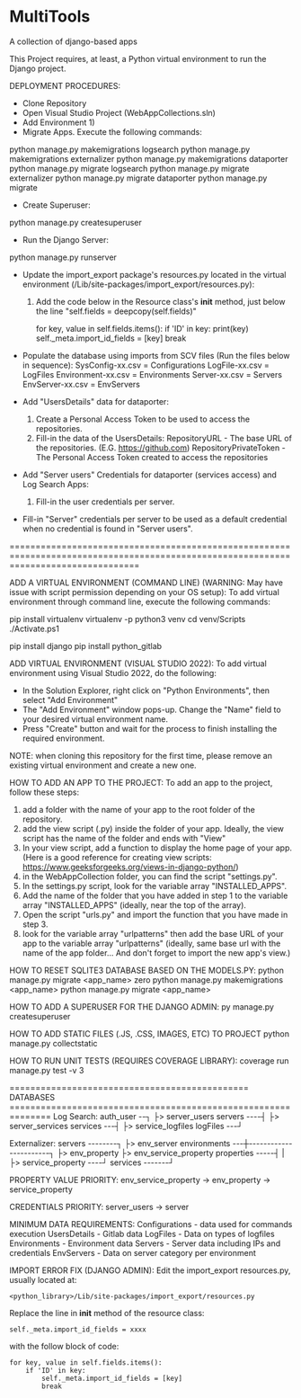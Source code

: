 # MultiTools
A collection of django-based apps

This Project requires, at least, a Python virtual environment to run the Django project. 


DEPLOYMENT PROCEDURES:
- Clone Repository
- Open Visual Studio Project (WebAppCollections.sln)
- Add Environment
	1) 
- Migrate Apps. Execute the following commands:

python manage.py makemigrations logsearch
python manage.py makemigrations externalizer
python manage.py makemigrations	dataporter
python manage.py migrate logsearch
python manage.py migrate externalizer
python manage.py migrate dataporter
python manage.py migrate

- Create Superuser:

python manage.py createsuperuser

- Run the Django Server:

python manage.py runserver

- Update the import_export package's resources.py located in the virtual environment (<virtual env>/Lib/site-packages/import_export/resources.py):
	1) Add the code below in the Resource class's __init__ method, just below the line "self.fields = deepcopy(self.fields)"
	
        for key, value in self.fields.items():
            if 'ID' in key:
                print(key)
                self._meta.import_id_fields = [key]
                break


- Populate the database using imports from SCV files (Run the files below in sequence):
SysConfig-xx.csv = Configurations
LogFile-xx.csv = LogFiles
Environment-xx.csv = Environments
Server-xx.csv = Servers
EnvServer-xx.csv = EnvServers


- Add "UsersDetails" data for dataporter:
	1) Create a Personal Access Token to be used to access the repositories.
	2) Fill-in the data of the UsersDetails:
		RepositoryURL - The base URL of the repositories. (E.G. https://github.com)
		RepositoryPrivateToken - The Personal Access Token created to access the repositories


- Add "Server users" Credentials for dataporter (services access) and Log Search Apps:
	1) Fill-in the user credentials per server.


- Fill-in "Server" credentials per server to be used as a default credential when no credential is found in "Server users".


=====================================================================================================================================

ADD A VIRTUAL ENVIRONMENT (COMMAND LINE) (WARNING: May have issue with script permission depending on your OS setup):
To add virtual environment through command line, execute the following commands:

pip install virtualenv
virtualenv -p python3 venv
cd venv/Scripts
./Activate.ps1

pip install django
pip install python_gitlab


ADD VIRTUAL ENVIRONMENT (VISUAL STUDIO 2022):
To add virtual environment using Visual Studio 2022, do the following:

- In the Solution Explorer, right click on "Python Environments", then select "Add Environment"
- The "Add Environment" window pops-up. Change the "Name" field to your desired virtual environment name.
- Press "Create" button and wait for the process to finish installing the required environment.

NOTE: when cloning this repository for the first time, please remove an existing virtual environment and create a new one.


HOW TO ADD AN APP TO THE PROJECT:
To add an app to the project, follow these steps:

1. add a folder with the name of your app to the root folder of the repository.
2. add the view script (.py) inside the folder of your app. Ideally, the view script has the name of the folder and ends with "View"
3. In your view script, add a function to display the home page of your app. (Here is a good reference for creating view scripts: https://www.geeksforgeeks.org/views-in-django-python/)
4. in the WebAppCollection folder, you can find the script "settings.py".
5. In the settings.py script, look for the variable array "INSTALLED_APPS".
6. Add the name of the folder that you have added in step 1 to the variable array "INSTALLED_APPS" (ideally, near the top of the array).
7. Open the script "urls.py" and import the function that you have made in step 3.
8. look for the variable array "urlpatterns" then add the base URL of your app to the variable array "urlpatterns" (ideally, same base url with the name of the app folder... And don't forget to import the new app's view.)


HOW TO RESET SQLITE3 DATABASE BASED ON THE MODELS.PY:
python manage.py migrate <app_name> zero 
python manage.py makemigrations <app_name>
python manage.py migrate <app_name>


HOW TO ADD A SUPERUSER FOR THE DJANGO ADMIN:
py manage.py createsuperuser


HOW TO ADD STATIC FILES (.JS, .CSS, IMAGES, ETC) TO PROJECT
python manage.py collectstatic


HOW TO RUN UNIT TESTS (REQUIRES COVERAGE LIBRARY):
coverage run manage.py test -v 3

============================================== DATABASES ==============================================================
Log Search:
auth_user --┐
			├> server_users
servers	----┤
			├> server_services
services ---┤
			├> service_logfiles
logFiles ---┘


Externalizer:
servers --------┐
                ├> env_server
environments ---┼-----------------------┐
				├> env_property         ├> env_service_property
properties -----┤                       |
				├> service_property ----┘
services -------┘

PROPERTY VALUE PRIORITY: env_service_property -> env_property -> service_property

CREDENTIALS PRIORITY: server_users -> server


MINIMUM DATA REQUIREMENTS:
Configurations - data used for commands execution
UsersDetails - Gitlab data
LogFiles - Data on types of logfiles
Environments - Environment data
Servers - Server data including IPs and credentials
EnvServers - Data on server category per environment


IMPORT ERROR FIX (DJANGO ADMIN):
Edit the import_export resources.py, usually located at:

	<python_library>/Lib/site-packages/import_export/resources.py

Replace the line in __init__ method of the resource class:

	self._meta.import_id_fields = xxxx

with the follow block of code:

	for key, value in self.fields.items():
		if 'ID' in key:
			self._meta.import_id_fields = [key]
            break
